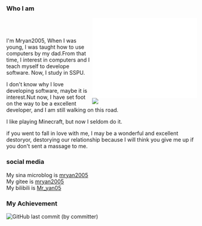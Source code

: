 ### Who I am
<img align="right" src="/github-metrics.svg" width = 55%></img>
<br>
<br>
<br>
<img align="right" src="https://github-readme-stats.vercel.app/api/top-langs/?username=Mryan2005&hide_title=true&hide_border=true&layout=compact&langs_count=6&text_color=000&icon_color=fff&bg_color=0,52fa5a,4dfcff,c64dff&theme=graywhite" width = 55%></img>
I'm Mryan2005, When I was young, I was taught how to use computers by my dad.From that time, I interest in computers and I teach myself to develope software. Now, I study in SSPU.

I don't know why I love developing software, maybe it is interest.Nut now, I have set foot on the way to be a excellent developer, and I am still walking on this road.

I like playing Minecraft, but now I seldom do it.

if you went to fall in love with me, I may be a wonderful and excellent destoryor, destorying our relationship because I will think you give me up if  you don't sent a massage to me.  

### social media
My sina microblog is [mryan2005](https://weibo.com/mryan2005)  
My gitee is [mryan2005](https://gitee.com/Mryan2005)  
My bilibili is [Mr_yan05](https://space.bilibili.com/372328307)

### My Achievement
![GitHub last commit (by committer)](https://img.shields.io/github/last-commit/Mryan2005/Mryan2005?style=for-the-badge)

<!--
**Mryan2005/Mryan2005** is a ✨ _special_ ✨ repository because its `README.md` (this file) appears on your GitHub profile.

Here are some ideas to get started:

- 🔭 I’m currently working on ...
- 🌱 I’m currently learning ...
- 👯 I’m looking to collaborate on ...
- 🤔 I’m looking for help with ...
- 💬 Ask me about ...
- 📫 How to reach me: ...
- 😄 Pronouns: ...
- ⚡ Fun fact: ...
-->
